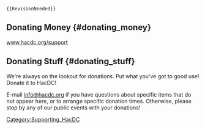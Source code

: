 ```{=mediawiki}
{{RevisionNeeded}}
```
## Donating Money {#donating_money}

www.hacdc.org/support

## Donating Stuff {#donating_stuff}

We're always on the lookout for donations. Put what you've got to good
use! Donate it to HacDC!

E-mail <info@hacdc.org> if you have questions about specific items that
do not appear here, or to arrange specific donation times. Otherwise,
please stop by any of our public events with your donations!

[Category:Supporting_HacDC](Category:Supporting_HacDC)
